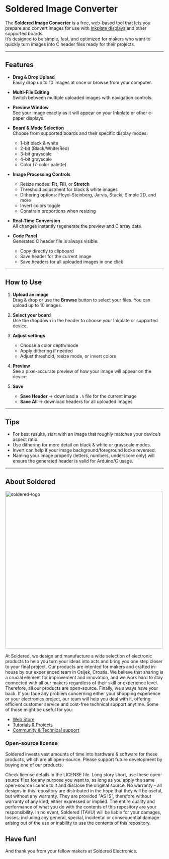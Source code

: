 # Soldered Image Converter

The [**Soldered Image Converter**](https://soldered.com/image-converter/) is a free, web-based tool that lets you prepare and convert images for use with [Inkplate displays](https://soldered.com/inkplate) and other supported boards.  
It’s designed to be simple, fast, and optimized for makers who want to quickly turn images into C header files ready for their projects.

---

## Features

- **Drag & Drop Upload**  
  Easily drop up to 10 images at once or browse from your computer.

- **Multi-File Editing**  
  Switch between multiple uploaded images with navigation controls.

- **Preview Window**  
  See your image exactly as it will appear on your Inkplate or other e-paper displays.

- **Board & Mode Selection**  
  Choose from supported boards and their specific display modes:
  - 1-bit black & white
  - 2-bit (Black/White/Red)
  - 3-bit grayscale
  - 4-bit grayscale
  - Color (7-color palette)

- **Image Processing Controls**  
  - Resize modes: **Fit**, **Fill**, or **Stretch**
  - Threshold adjustment for black & white images
  - Dithering options: Floyd–Steinberg, Jarvis, Stucki, Simple 2D, and more
  - Invert colors toggle
  - Constrain proportions when resizing

- **Real-Time Conversion**  
  All changes instantly regenerate the preview and C array data.

- **Code Panel**  
  Generated C header file is always visible:
  - Copy directly to clipboard
  - Save header for the current image
  - Save headers for all uploaded images in one click

---

## How to Use

1. **Upload an image**  
   Drag & drop or use the **Browse** button to select your files. You can upload up to 10 images.

2. **Select your board**  
   Use the dropdown in the header to choose your Inkplate or supported device.

3. **Adjust settings**  
   - Choose a color depth/mode
   - Apply dithering if needed
   - Adjust threshold, resize mode, or invert colors

4. **Preview**  
   See a pixel-accurate preview of how your image will appear on the device.

5. **Save**  
   - **Save Header** → download a `.h` file for the current image  
   - **Save All** → download headers for all uploaded images

---

## Tips

- For best results, start with an image that roughly matches your device’s aspect ratio.  
- Use dithering for more detail on black & white or grayscale modes.  
- Invert can help if your image background/foreground looks reversed.  
- Naming your image properly (letters, numbers, underscore only) will ensure the generated header is valid for Arduino/C usage.

---

## About Soldered

<img src="https://raw.githubusercontent.com/e-radionicacom/Soldered-Generic-Arduino-Library/dev/extras/Soldered-logo-color.png" alt="soldered-logo" width="500"/>

At Soldered, we design and manufacture a wide selection of electronic products to help you turn your ideas into acts and bring you one step closer to your final project. Our products are intented for makers and crafted in-house by our experienced team in Osijek, Croatia. We believe that sharing is a crucial element for improvement and innovation, and we work hard to stay connected with all our makers regardless of their skill or experience level. Therefore, all our products are open-source. Finally, we always have your back. If you face any problem concerning either your shopping experience or your electronics project, our team will help you deal with it, offering efficient customer service and cost-free technical support anytime. Some of those might be useful for you:

- [Web Store](https://www.soldered.com/shop)
- [Tutorials & Projects](https://soldered.com/learn)
- [Community & Technical support](https://soldered.com/community)

### Open-source license

Soldered invests vast amounts of time into hardware & software for these products, which are all open-source. Please support future development by buying one of our products.

Check license details in the LICENSE file. Long story short, use these open-source files for any purpose you want to, as long as you apply the same open-source licence to it and disclose the original source. No warranty - all designs in this repository are distributed in the hope that they will be useful, but without any warranty. They are provided "AS IS", therefore without warranty of any kind, either expressed or implied. The entire quality and performance of what you do with the contents of this repository are your responsibility. In no event, Soldered (TAVU) will be liable for your damages, losses, including any general, special, incidental or consequential damage arising out of the use or inability to use the contents of this repository.

## Have fun!

And thank you from your fellow makers at Soldered Electronics.
